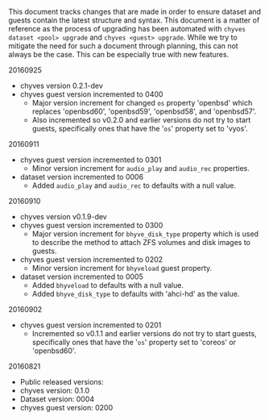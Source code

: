 This document tracks changes that are made in order to ensure dataset and guests contain the latest structure and syntax. This document is a matter of reference as the process of upgrading has been automated with `chyves dataset <pool> upgrade` and `chyves <guest> upgrade`. While we try to mitigate the need for such a document through planning, this can not always be the case. This can be especially true with new features.

20160925
- chyves version 0.2.1-dev
- chyves guest version incremented to 0400
  - Major version increment for changed `os` property 'openbsd' which replaces 'openbsd60', 'openbsd59', 'openbsd58', and 'openbsd57'.
  - Also incremented so v0.2.0 and earlier versions do not try to start guests, specifically ones that have the '`os`' property set to 'vyos'.

20160911
- chyves guest version incremented to 0301
  - Minor version increment for `audio_play` and `audio_rec` properties.
- dataset version incremented to 0006
  - Added `audio_play` and `audio_rec` to defaults with a null value.

20160910
- chyves version v0.1.9-dev
- chyves guest version incremented to 0300
  - Major version increment for `bhyve_disk_type` property which is used to describe the method to attach ZFS volumes and disk images to guests.
- chyves guest version incremented to 0202
  - Minor version increment for `bhyveload` guest property.
- dataset version incremented to 0005
  - Added `bhyveload` to defaults with a null value.
  - Added `bhyve_disk_type` to defaults with 'ahci-hd' as the value.

20160902
- chyves guest version incremented to 0201
  - Incremented so v0.1.1 and earlier versions do not try to start guests, specifically ones that have the '`os`' property set to 'coreos' or 'openbsd60'.

20160821
 - Public released versions:
  - chyves version: 0.1.0
  - Dataset version: 0004
  - chyves guest version: 0200
